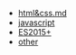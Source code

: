 * [html&css.md](/html&css.md)
* [javascript](/javascript.md)
* [ES2015+](/ES2015+.md)
* [other](/other.md)